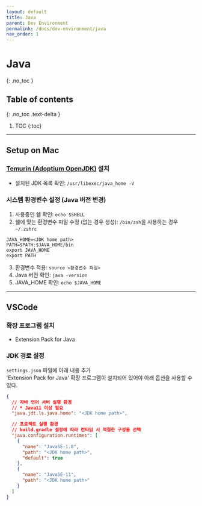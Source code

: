 ```yaml
---
layout: default
title: Java
parent: Dev Environment
permalink: /docs/dev-environment/java
nav_order: 1
---
```


# Java
{: .no_toc }

## Table of contents
{: .no_toc .text-delta }

1. TOC
{:toc}

---

## Setup on Mac

### [Temurin (Adoptium OpenJDK)](https://adoptium.net/) 설치
- 설치된 JDK 목록 확인: `/usr/libexec/java_home -V`


### 시스템 환경변수 설정 (Java 버전 변경)
1. 사용중인 쉘 확인: `echo $SHELL`
2. 쉘에 맞는 환경변수 파일 수정 (없는 경우 생성): `/bin/zsh`을 사용하는 경우 `~/.zshrc`
```shell
JAVA_HOME=<JDK home path>
PATH=$PATH:$JAVA_HOME/bin
export JAVA_HOME
export PATH
```
3. 환경변수 적용: `source <환경변수 파일>`
4. Java 버전 확인: `java -version`
5. JAVA_HOME 확인: `echo $JAVA_HOME`

---

## VSCode

### 확장 프로그램 설치
- Extension Pack for Java

### JDK 경로 설정
`settings.json` 파일에 아래 내용 추가  
'Extension Pack for Java' 확장 프로그램이 설치되어 있어야 아래 옵션을 사용할 수 있다.

```json
{
  // 자바 언어 서버 실행 환경
  // * Java11 이상 필요
  "java.jdt.ls.java.home": "<JDK home path>",

  // 프로젝트 실행 환경
  // build.gradle 설정에 따라 런타임 시 적절한 구성을 선택
  "java.configuration.runtimes": [
    {
      "name": "JavaSE-1.8",
      "path": "<JDK home path>",
      "default": true
    },
    {
      "name": "JavaSE-11",
      "path": "<JDK home path>"
    }
  ]
}
```
